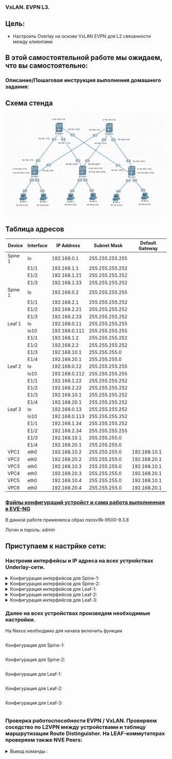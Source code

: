### VxLAN. EVPN L3.

## Цель:

- Настроить Overlay на основе VxLAN EVPN для L2 связанности между клиентами


## В этой самостоятельной работе мы ожидаем, что вы самостоятельно:
  



### Описание/Пошаговая инструкция выполнения домашнего задания:



## Схема стенда 
![img_1.png](img_1.PNG)

## Таблица адресов

| Device  | Interface | IP Address   | Subnet Mask     | Default Gateway |
|---------|-----------|--------------|-----------------|-----------------|
| Spine 1 | lo        | 192.168.0.1  | 255.255.255.255 |                 |
|         | E1/1      | 192.168.1.1  | 255.255.255.252 |                 |
|         | E1/2      | 192.168.1.21 | 255.255.255.252 |                 |
|         | E1/3      | 192.168.1.33 | 255.255.255.252 |                 |
| Spine 1 | lo        | 192.168.0.2  | 255.255.255.255 |                 |
|         | E1/1      | 192.168.2.1  | 255.255.255.252 |                 |
|         | E1/2      | 192.168.2.21 | 255.255.255.252 |                 |
|         | E1/3      | 192.168.2.33 | 255.255.255.252 |                 |
| Leaf 1  | lo        | 192.168.0.11 | 255.255.255.255 |                 |
|         | lo10      | 192.168.0.111| 255.255.255.255 |                 |
|         | E1/1      | 192.168.1.2  | 255.255.255.252 |                 |
|         | E1/2      | 192.168.2.2  | 255.255.255.252 |                 |
|         | E1/3      | 192.168.10.1 | 255.255.255.0   |                 |
|         | E1/4      | 192.168.20.1 | 255.255.255.0   |                 |
| Leaf 2  | lo        | 192.168.0.12 | 255.255.255.255 |                 |
|         | lo10      | 192.168.0.112| 255.255.255.255 |                 |
|         | E1/1      | 192.168.1.22 | 255.255.255.252 |                 |
|         | E1/2      | 192.168.2.22 | 255.255.255.252 |                 |
|         | E1/3      | 192.168.10.1 | 255.255.255.252 |                 |
|         | E1/4      | 192.168.20.1 | 255.255.255.252 |                 |
| Leaf 3  | lo        | 192.168.0.13 | 255.255.255.252 |                 |
|         | lo10      | 192.168.0.113| 255.255.255.252 |                 |
|         | E1/1      | 192.168.1.34 | 255.255.255.252 |                 |
|         | E1/2      | 192.168.2.34 | 255.255.255.255 |                 |
|         | E1/3      | 192.168.10.1 | 255.255.255.0   |                 |
|         | E1/4      | 192.168.20.1 | 255.255.255.0   |                 |
| VPC1    | eth0      | 192.168.10.2 | 255.255.255.0   | 192.168.10.1    |
| VPC2    | eth0      | 192.168.20.2 | 255.255.255.0   | 192.168.20.1    |
| VPC3    | eth0      | 192.168.10.3 | 255.255.255.0   | 192.168.10.1    |
| VPC4    | eth0      | 192.168.20.3 | 255.255.255.0   | 192.168.20.1    |
| VPC5    | eth0      | 192.168.10.4 | 255.255.255.0   | 192.168.10.1    |
| VPC6    | eth0      | 192.168.20.4 | 255.255.255.0   | 192.168.20.1    |

### [Файлы конфигураций устройст и сама работа выполненная в EVE-NG ](https://github.com/niknav83/Data_center_network_design/tree/main/labs/lab06/configs)

В данной работе применялса образ nxosv9k-9500-9.3.8

Логин и пароль: admin 

## Приступаем к настрйке сети:

### Настроим интерфейсы и IP адреса на всех устройствах Underlay-сети.

<details>

<summary> Конфигурация интерфейсов для Spine-1: </summary>

```

```
</details>


<details>

<summary> Конфигурация интерфейсов для Spine-2: </summary>

```

```
</details>


<details>

<summary> Конфигурация интерфейсов для Leaf-1: </summary>

```

```
</details>


<details>

<summary> Конфигурация интерфейсов для Leaf-2: </summary>

```

```
</details>


<details>

<summary> Конфигурация интерфейсов для Leaf-3: </summary>

```

```
</details>




### Далее на всех устройствах произведем необходимые настройки.

На Nexus необходимо для начала включить функции

```

```

Конфигурация для Spine-1:

```

```

 Конфигурация для Spine-2:

```

```

 Конфигурация для Leaf-1:

```

```

 Конфигурация для Leaf-2:

```

```

 Конфигурация для Leaf-3:

```

```

### Проверка работоспособности EVPN / VxLAN. Проверяем соседство по L2VPN между устройствами и таблицу маршрутизации Route Distinguisher. На LEAF-коммутаторах проверяем также NVE Peers:


<details>
  
<summary>Вывод команды :</summary>

Spine-1

```

```
```


```

Spine-2

```

```
```


```

Leaf-1

```


```
```


```

Leaf-2

```

```
```

```

Leaf-3

```

```
```

```

</details>



